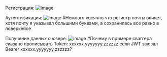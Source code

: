 Регистрация:
![image](https://github.com/BFipe/KataAcademy-JS/assets/51450164/5a001d25-f243-4811-bee4-bce9e2a2179c)

Аутентификация:
![image](https://github.com/BFipe/KataAcademy-JS/assets/51450164/ed7872a8-5f56-4a70-b948-a7568391e195)
#Немного косячно что регистр почты влияет, хотя почту я указывал большими буквами, а сохранилась все равно в ловеркейсе

Получение данных о юзере:
![image](https://github.com/BFipe/KataAcademy-JS/assets/51450164/8a2dc0e8-1108-4651-90d9-8ac1e1436aee)
#Почему в примере сваггера сказано прописывать Token: xxxxxx.yyyyyyy.zzzzzz если JWT заюзал Bearer xxxxxx.yyyyyyy.zzzzzz?

